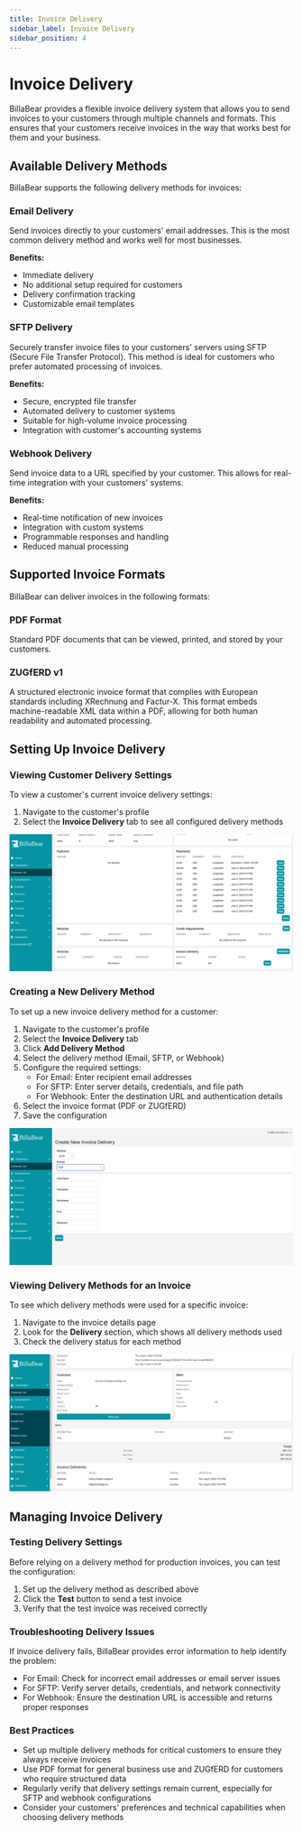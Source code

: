 ```yaml
---
title: Invoice Delivery
sidebar_label: Invoice Delivery
sidebar_position: 4
---
```


# Invoice Delivery

BillaBear provides a flexible invoice delivery system that allows you to send invoices to your customers through multiple channels and formats. This ensures that your customers receive invoices in the way that works best for them and your business.

## Available Delivery Methods

BillaBear supports the following delivery methods for invoices:

### Email Delivery

Send invoices directly to your customers' email addresses. This is the most common delivery method and works well for most businesses.

**Benefits:**
* Immediate delivery
* No additional setup required for customers
* Delivery confirmation tracking
* Customizable email templates

### SFTP Delivery

Securely transfer invoice files to your customers' servers using SFTP (Secure File Transfer Protocol). This method is ideal for customers who prefer automated processing of invoices.

**Benefits:**
* Secure, encrypted file transfer
* Automated delivery to customer systems
* Suitable for high-volume invoice processing
* Integration with customer's accounting systems

### Webhook Delivery

Send invoice data to a URL specified by your customer. This allows for real-time integration with your customers' systems.

**Benefits:**
* Real-time notification of new invoices
* Integration with custom systems
* Programmable responses and handling
* Reduced manual processing

## Supported Invoice Formats

BillaBear can deliver invoices in the following formats:

### PDF Format

Standard PDF documents that can be viewed, printed, and stored by your customers.

### ZUGfERD v1

A structured electronic invoice format that complies with European standards including XRechnung and Factur-X. This format embeds machine-readable XML data within a PDF, allowing for both human readability and automated processing.

## Setting Up Invoice Delivery

### Viewing Customer Delivery Settings

To view a customer's current invoice delivery settings:

1. Navigate to the customer's profile
2. Select the **Invoice Delivery** tab to see all configured delivery methods

![Customer invoice delivery settings](./invoice_delivery_screenshots/customer_view.png)

### Creating a New Delivery Method

To set up a new invoice delivery method for a customer:

1. Navigate to the customer's profile
2. Select the **Invoice Delivery** tab
3. Click **Add Delivery Method**
4. Select the delivery method (Email, SFTP, or Webhook)
5. Configure the required settings:
   * For Email: Enter recipient email addresses
   * For SFTP: Enter server details, credentials, and file path
   * For Webhook: Enter the destination URL and authentication details
6. Select the invoice format (PDF or ZUGfERD)
7. Save the configuration

![Creating a new invoice delivery method](./invoice_delivery_screenshots/create_invoice_delivery.png)

### Viewing Delivery Methods for an Invoice

To see which delivery methods were used for a specific invoice:

1. Navigate to the invoice details page
2. Look for the **Delivery** section, which shows all delivery methods used
3. Check the delivery status for each method

![Viewing delivery information on an invoice](./invoice_delivery_screenshots/view_invoice.png)

## Managing Invoice Delivery

### Testing Delivery Settings

Before relying on a delivery method for production invoices, you can test the configuration:

1. Set up the delivery method as described above
2. Click the **Test** button to send a test invoice
3. Verify that the test invoice was received correctly

### Troubleshooting Delivery Issues

If invoice delivery fails, BillaBear provides error information to help identify the problem:

* For Email: Check for incorrect email addresses or email server issues
* For SFTP: Verify server details, credentials, and network connectivity
* For Webhook: Ensure the destination URL is accessible and returns proper responses

### Best Practices

* Set up multiple delivery methods for critical customers to ensure they always receive invoices
* Use PDF format for general business use and ZUGfERD for customers who require structured data
* Regularly verify that delivery settings remain current, especially for SFTP and webhook configurations
* Consider your customers' preferences and technical capabilities when choosing delivery methods